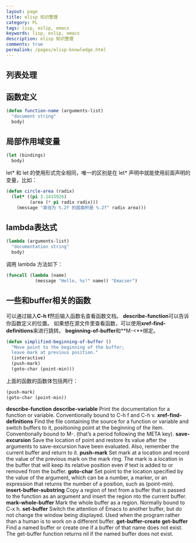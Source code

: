 ```yaml
---
layout: page
title: elisp 知识整理
category: PL
tags: lisp, eslip, emacs
keywords: lisp, eslip, emacs
description: elisp 知识整理
comments: true
permalink: /pages/elisp-knowledge.html
---
```

## 列表处理

## 函数定义
```lisp
(defun function-name (arguments-list)
  "document string"
  body)
```
## 局部作用域变量
```lisp
(let (bindings)
  body)
```
let* 和 let 的使用形式完全相同，唯一的区别是在 let* 声明中就能使用前面声明的变量，比如：
```lisp
(defun circle-area (radix)
  (let* ((pi 3.1415926)
         (area (* pi radix radix)))
    (message "直径为 %.2f 的圆面积是 %.2f" radix area)))
```
## lambda表达式
```lisp
(lambda (arguments-list)
  "documentation string"
  body)
```
调用 lambda 方法如下：
```lisp
(funcall (lambda (name)
           (message "Hello, %s!" name)) "Emacser")
```

## 一些和buffer相关的函数
可以通过输入**C-h f**然后输入函数名查看函数文档。
**describe-function**可以告诉你函数定义的位置。
如果想在源文件里查看函数，可以使用**xref-find-definitions**来进行跳转。
**beginning-of-buffer**和**M-<**绑定。
```lisp
(defun simplified-beginning-of-buffer ()
  "Move point to the beginning of the buffer;
  leave mark at previous position."
  (interactive)
  (push-mark)
  (goto-char (point-min)))
```
上面的函数的函数体包括两行：
```lisp
(push-mark)
(goto-char (point-min))
```
**describe-function**
**describe-variable**
Print the documentation for a function or variable. Conventionally
bound to C-h f and C-h v.
**xref-find-definitions**
Find the file containing the source for a function or variable and switch
buffers to it, positioning point at the beginning of the item. Conventionally
bound to M-. (that’s a period following the META key).
**save-excursion**
Save the location of point and restore its value after the arguments
to save-excursion have been evaluated. Also, remember the current
buffer and return to it.
**push-mark** Set mark at a location and record the value of the previous mark on
the mark ring. The mark is a location in the buffer that will keep its
relative position even if text is added to or removed from the buffer.
**goto-char** Set point to the location specified by the value of the argument, which
can be a number, a marker, or an expression that returns the number
of a position, such as (point-min).
**insert-buffer-substring**
Copy a region of text from a buffer that is passed to the function as
an argument and insert the region nto the current buffer.
**mark-whole-buffer**
Mark the whole buffer as a region. Normally bound to C-x h.
**set-buffer**
Switch the attention of Emacs to another buffer, but do not change
the window being displayed. Used when the program rather than a
human is to work on a different buffer.
**get-buffer-create**
**get-buffer**
Find a named buffer or create one if a buffer of that name does not
exist. The get-buffer function returns nil if the named buffer does
not exist.



